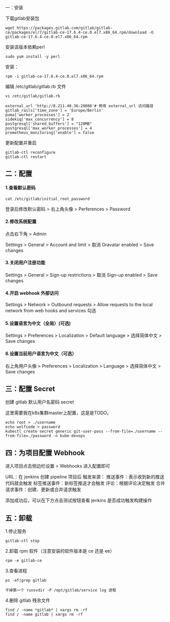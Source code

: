 一：安装

下载gitlab安装包

```
wget https://packages.gitlab.com/gitlab/gitlab-ce/packages/el/7/gitlab-ce-17.6.4-ce.0.el7.x86_64.rpm/download -O gitlab-ce-17.6.4-ce.0.el7.x86_64.rpm

```

安装该版本依赖perl

```
sudo yum install -y perl
```

安装：

```
rpm -i gitlab-ce-17.6.4-ce.0.el7.x86_64.rpm
```

编辑 /etc/gitlab/gitlab.rb 文件

```
vi /etc/gitlab/gitlab.rb

external_url 'http://8.211.40.36:28080'# 修改 external_url 访问路径
gitlab_rails['time_zone'] = 'Europe/Berlin'
puma['worker_processes'] = 2
sidekiq['max_concurrency'] = 8
postgresql['shared_buffers'] = "128MB"
postgresql['max_worker_processes'] = 4
prometheus_monitoring['enable'] = false
```

更新配置并重启

```
gitlab-ctl reconfigure
gitlab-ctl restart
```

## 二：配置

#### 1.查看默认密码

```
cat /etc/gitlab/initial_root_password
```

登录后修改默认密码 > 右上角头像 > Perferences > Password

#### 2.修改系统配置

点击右下角 > Admin

Settings > General > Account and limit > 取消 Gravatar enabled > Save changes

#### 3.关闭用户注册功能

Settings > General > Sign-up restrictions > 取消 Sign-up enabled > Save changes

#### 4.开启 webhook 外部访问

Settings > Network > Outbound requests > Allow requests to the local network from web hooks and services 勾选

#### 5.设置语言为中文（全局）(可选)

Settings > Preferences > Localization > Default language > 选择简体中文 > Save changes

#### 6.设置当前用户语言为中文（可选）

右上角用户头像 > Preferences > Localization > Language > 选择简体中文 > Save changes

## 三：配置 Secret

创建 gitlab 默认用户名密码 secret

这里需要我在k8s集群master上配置，这是是TODO。

```
echo root > ./username
echo wolfcode > password
kubectl create secret generic git-user-pass --from-file=./username --from-file=./password -n kube-devops
```

## 四：为项目配置 Webhook

进入项目点击侧边栏设置 > Webhooks 进入配置即可

URL：在 jenkins 创建 pipeline 项目后
触发来源：
	推送事件：表示收到新的推送代码就会触发
	标签推送事件：新标签推送才会触发
	评论：根据评论决定触发
	合并请求事件：创建、更新或合并请求触发

添加成功后，可以在下方点击测试按钮查看 jenkins 是否成功触发构建操作

## 五：卸载

1.停止服务

```
gitlab-ctl stop
```

2.卸载 rpm 软件（注意安装的软件版本是 ce 还是 ee）

```
rpm -e gitlab-ce
```

3.查看进程

```
ps -ef|grep gitlab 

干掉第一个 runsvdir -P /opt/gitlab/service log 进程
```

4.删除 gitlab 残余文件

```
find / -name *gitlab* | xargs rm -rf
find / -name gitlab | xargs rm -rf
```

